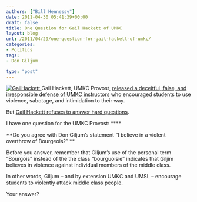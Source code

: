 ```yaml
---
authors: ["Bill Hennessy"]
date: 2011-04-30 05:41:39+00:00
draft: false
title: One Question for Gail Hackett of UMKC
layout: blog
url: /2011/04/29/one-question-for-gail-hackett-of-umkc/
categories:
- Politics
tags:
- Don Giljum

type: "post"
---
```


[![GailHackett](https://hennessysview.com/wp-content/uploads/2011/04/GailHackett_thumb.jpg)
](https://hennessysview.com/wp-content/uploads/2011/04/GailHackett.jpg)Gail Hackett, UMKC Provost, [released a deceitful, false, and irresponsible defense of UMKC instructors](https://stlouis.cbslocal.com/2011/04/28/umsl-investigates-whether-class-promotes-violence/) who encouraged students to use violence, sabotage, and intimidation to their way. 

But [Gail Hackett refuses to answer hard questions](https://www.umkc.edu/provost/about/). 

I have one question for the UMKC Provost: ****

**Do you agree with Don Giljum’s statement “I believe in a violent overthrow of Bourgeois?” **

Before you answer, remember that Giljum’s use of the personal term “Bourgois” instead of the the class “bourguoisie” indicates that Giljim believes in violence against individual members of the middle class. 

In other words, Giljum – and by extension UMKC and UMSL – encourage students to violently attack middle class people. 

Your answer?
